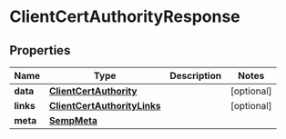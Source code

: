 
# ClientCertAuthorityResponse

## Properties
Name | Type | Description | Notes
------------ | ------------- | ------------- | -------------
**data** | [**ClientCertAuthority**](ClientCertAuthority.md) |  |  [optional]
**links** | [**ClientCertAuthorityLinks**](ClientCertAuthorityLinks.md) |  |  [optional]
**meta** | [**SempMeta**](SempMeta.md) |  | 




